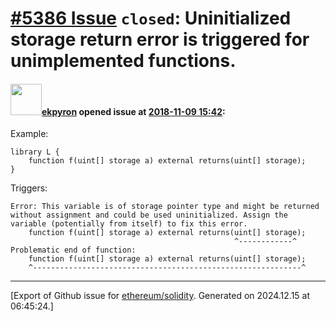 # [\#5386 Issue](https://github.com/ethereum/solidity/issues/5386) `closed`: Uninitialized storage return error is triggered for unimplemented functions.

#### <img src="https://avatars.githubusercontent.com/u/1347491?v=4" width="50">[ekpyron](https://github.com/ekpyron) opened issue at [2018-11-09 15:42](https://github.com/ethereum/solidity/issues/5386):

Example:

```
library L {
	function f(uint[] storage a) external returns(uint[] storage);
}
```

Triggers:

```
Error: This variable is of storage pointer type and might be returned without assignment and could be used uninitialized. Assign the variable (potentially from itself) to fix this error.
	function f(uint[] storage a) external returns(uint[] storage);
	                                              ^------------^
Problematic end of function:
	function f(uint[] storage a) external returns(uint[] storage);
	^------------------------------------------------------------^
```




-------------------------------------------------------------------------------



[Export of Github issue for [ethereum/solidity](https://github.com/ethereum/solidity). Generated on 2024.12.15 at 06:45:24.]
